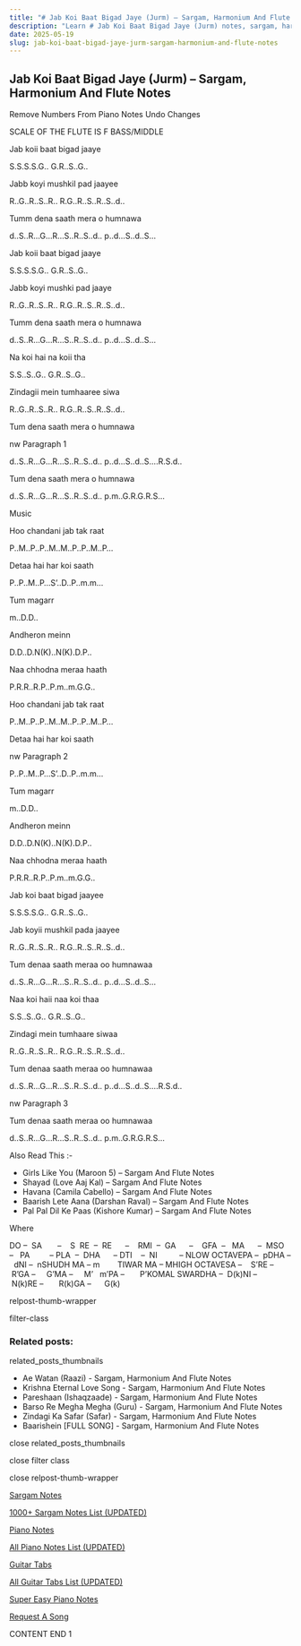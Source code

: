 ```yaml
---
title: "# Jab Koi Baat Bigad Jaye (Jurm) – Sargam, Harmonium And Flute Notes"
description: "Learn # Jab Koi Baat Bigad Jaye (Jurm) notes, sargam, harmonium notations and flute notes. Easy step-by-step tutorial for beginners."
date: 2025-05-19
slug: jab-koi-baat-bigad-jaye-jurm-sargam-harmonium-and-flute-notes
---
```


## Jab Koi Baat Bigad Jaye (Jurm) – Sargam, Harmonium And Flute Notes

Remove Numbers From Piano Notes
Undo Changes

SCALE OF THE FLUTE IS F BASS/MIDDLE

Jab koii baat bigad jaaye

S.S.S.S.G.. G.R..S..G..

Jabb koyi mushkil pad jaayee

R..G..R..S..R.. R.G..R..S..R..S..d..

Tumm dena saath mera o humnawa

d..S..R…G…R…S..R..S..d.. p..d…S..d..S…

Jab koii baat bigad jaaye

S.S.S.S.G.. G.R..S..G..

Jabb koyi mushki pad jaaye

R..G..R..S..R.. R.G..R..S..R..S..d..

Tumm dena saath mera o humnawa

d..S..R…G…R…S..R..S..d.. p..d…S..d..S…

Na koi hai na koii tha

S.S..S..G.. G.R..S..G..

Zindagii mein tumhaaree siwa

R..G..R..S..R.. R.G..R..S..R..S..d..

Tum dena saath mera o humnawa

nw Paragraph 1

d..S..R…G…R…S..R..S..d.. p..d…S..d..S….R.S.d..

Tum dena saath mera o humnawa

d..S..R…G…R…S..R..S..d.. p.m..G.R.G.R.S…

Music

Hoo chandani jab tak raat

P..M..P..P..M..M..P..P..M..P…

Detaa hai har koi saath

P..P..M..P…S’..D..P..m.m…

Tum magarr

m..D.D..

Andheron meinn

D.D..D.N(K)..N(K).D.P..

Naa chhodna meraa haath

P.R.R..R.P..P.m..m.G.G..

Hoo chandani jab tak raat

P..M..P..P..M..M..P..P..M..P…

Detaa hai har koi saath

nw Paragraph 2

P..P..M..P…S’..D..P..m.m…

Tum magarr

m..D.D..

Andheron meinn

D.D..D.N(K)..N(K).D.P..

Naa chhodna meraa haath

P.R.R..R.P..P.m..m.G.G..

Jab koi baat bigad jaayee

S.S.S.S.G.. G.R..S..G..

Jab koyii mushkil pada jaayee

R..G..R..S..R.. R.G..R..S..R..S..d..

Tum denaa saath meraa oo humnawaa

d..S..R…G…R…S..R..S..d.. p..d…S..d..S…

Naa koi haii naa koi thaa

S.S..S..G.. G.R..S..G..

Zindagi mein tumhaare siwaa

R..G..R..S..R.. R.G..R..S..R..S..d..

Tum denaa saath meraa oo humnawaa

d..S..R…G…R…S..R..S..d.. p..d…S..d..S….R.S.d..

nw Paragraph 3

Tum denaa saath meraa oo humnawaa

d..S..R…G…R…S..R..S..d.. p.m..G.R.G.R.S…

Also Read This :-

* Girls Like You (Maroon 5) – Sargam And Flute Notes
* Shayad (Love Aaj Kal) – Sargam And Flute Notes
* Havana (Camila Cabello) – Sargam And Flute Notes
* Baarish Lete Aana (Darshan Raval) – Sargam And Flute Notes
* Pal Pal Dil Ke Paas (Kishore Kumar) – Sargam And Flute Notes

Where

DO –  SA       –    S  RE  –  RE      –    RMI  –  GA      –    GFA  –   MA      –  MSO  –   PA         – PLA  –  DHA      – DTI    –  NI          – NLOW OCTAVEPA –  pDHA –  dNI –  nSHUDH MA – m        TIWAR MA – MHIGH OCTAVESA –    S’RE –     R’GA –     G’MA –     M’   m’PA –       P’KOMAL SWARDHA –  D(k)NI –       N(k)RE –       R(k)GA –      G(k)

relpost-thumb-wrapper

filter-class

### Related posts:

related_posts_thumbnails

* Ae Watan (Raazi) - Sargam, Harmonium And Flute Notes
* Krishna Eternal Love Song - Sargam, Harmonium And Flute Notes
* Pareshaan (Ishaqzaade) - Sargam, Harmonium And Flute Notes
* Barso Re Megha Megha (Guru) - Sargam, Harmonium And Flute Notes
* Zindagi Ka Safar (Safar) - Sargam, Harmonium And Flute Notes
* Baarishein [FULL SONG] - Sargam, Harmonium And Flute Notes

close related_posts_thumbnails

close filter class

close relpost-thumb-wrapper

[Sargam Notes](https://www.notationsworld.com/sargam-notes.html)

[1000+ Sargam Notes List (UPDATED)](https://www.notationsworld.com/all-songs-list-sargam-notes.html)

[Piano Notes](https://www.notationsworld.com/piano-notes.html)

[All Piano Notes List (UPDATED)](https://www.notationsworld.com/all-songs-list-piano-notes.html)

[Guitar Tabs](https://www.notationsworld.com/guitar-tabs.html)

[All Guitar Tabs List (UPDATED)](https://www.notationsworld.com/all-songs-list-guitar-tabs.html)

[Super Easy Piano Notes](https://studywall.in/)

[Request A Song](https://www.notationsworld.com/request-a-song.html)

CONTENT END 1

